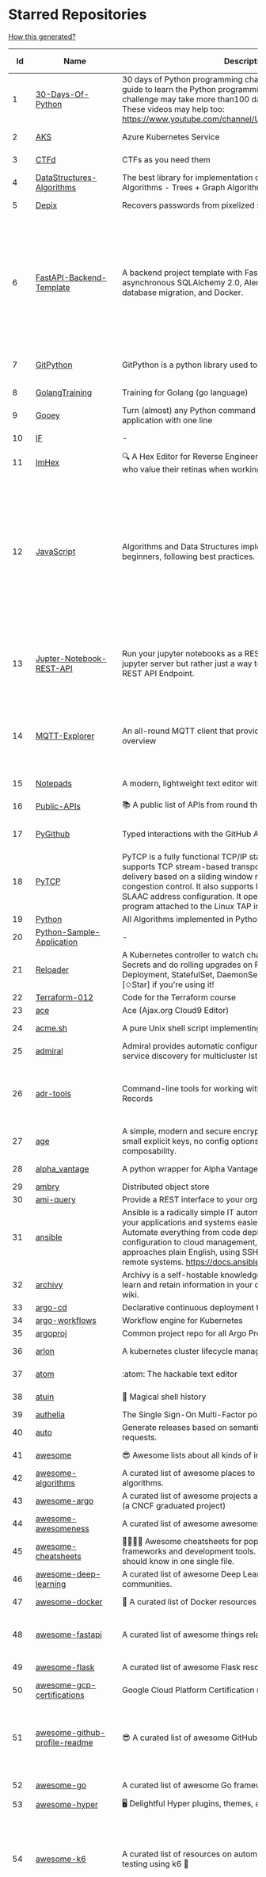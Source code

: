 # Starred Repositories  
[How this generated?](../master/USAGE.md)  
  
| Id 			| Name			| Description | Star Counts | Topics/Tags   | Last Updated 	|  
| ----------- | ----------- 	| ----------- | ----------- | ----------- 	| -----------   |  
|1|[30-Days-Of-Python](https://github.com/Asabeneh/30-Days-Of-Python.git)|30 days of Python programming challenge is a step-by-step guide to learn the Python programming language in 30 days. This challenge may take more than100 days, follow your own pace.  These videos may help too: https://www.youtube.com/channel/UC7PNRuno1rzYPb1xLa4yktw|24835|||  
|2|[AKS](https://github.com/Azure/AKS.git)|Azure Kubernetes Service|1786||17-6-2023|  
|3|[CTFd](https://github.com/CTFd/CTFd.git)|CTFs as you need them|4703||17-6-2023|  
|4|[DataStructures-Algorithms](https://github.com/rachitiitr/DataStructures-Algorithms.git)|The best library for implementation of all Data Structures and Algorithms - Trees + Graph Algorithms too!|2539||13-6-2021|  
|5|[Depix](https://github.com/beurtschipper/Depix.git)|Recovers passwords from pixelized screenshots|24056||17-5-2023|  
|6|[FastAPI-Backend-Template](https://github.com/Aeternalis-Ingenium/FastAPI-Backend-Template.git)|A backend project template with FastAPI, PostgreSQL with asynchronous SQLAlchemy 2.0, Alembic for asynchronous database migration, and Docker.|372|asynchronous, docker, docker-compose, fastapi, postgresql, python, sqlalchemy, codecov, githubactions, jwt, pre-commit, alembic, asyncpg, coverage, pytest|24-5-2023|  
|7|[GitPython](https://github.com/gitpython-developers/GitPython.git)|GitPython is a python library used to interact with Git repositories.|3986|git-porcelain, git-plumbing, python-library|23-5-2023|  
|8|[GolangTraining](https://github.com/GoesToEleven/GolangTraining.git)|Training for Golang (go language)|8996||4-12-2018|  
|9|[Gooey](https://github.com/chriskiehl/Gooey.git)|Turn (almost) any Python command line program into a full GUI application with one line|17663||8-5-2022|  
|10|[IF](https://github.com/deep-floyd/IF.git)|-|6715||2-6-2023|  
|11|[ImHex](https://github.com/WerWolv/ImHex.git)|🔍 A Hex Editor for Reverse Engineers, Programmers and people who value their retinas when working at 3 AM.|28891||18-6-2023|  
|12|[JavaScript](https://github.com/TheAlgorithms/JavaScript.git)|Algorithms and Data Structures implemented in JavaScript for beginners, following best practices.|26896|algorithm, algorithm-challenges, data-structures, cryptography, cipher, search, sort, sorting-algorithms, mathematics, conversions, hacktoberfest, javascript, algorithms-implemented, algorithms|16-6-2023|  
|13|[Jupter-Notebook-REST-API](https://github.com/Invictify/Jupter-Notebook-REST-API.git)|Run your jupyter notebooks as a REST API endpoint. This isn't a jupyter server but rather just a way to run your notebooks as a REST API Endpoint.|67|docker, dockerfile, fastapi, jupyter, python, rest-api, data-science, data-science-pipelines|31-3-2020|  
|14|[MQTT-Explorer](https://github.com/thomasnordquist/MQTT-Explorer.git)|An all-round MQTT client that provides a structured topic overview|2362|mqtt, mqtt-explorer, homeautomation, mqtt-client, mqtt-smarthome, mqtt-tool|27-2-2022|  
|15|[Notepads](https://github.com/0x7c13/Notepads.git)|A modern, lightweight text editor with a minimalist design.|7653||16-6-2023|  
|16|[Public-APIs](https://github.com/n0shake/Public-APIs.git)|📚 A public list of APIs from round the web.|19938||8-6-2023|  
|17|[PyGithub](https://github.com/PyGithub/PyGithub.git)|Typed interactions with the GitHub API v3|6076|pygithub, python, github, github-api|16-6-2023|  
|18|[PyTCP](https://github.com/ccie18643/PyTCP.git)|PyTCP is a fully functional TCP/IP stack written in Python. It supports TCP stream-based transport with reliable packet delivery based on a sliding window mechanism and basic congestion control. It also supports IPv6/ICMPv6 protocols with SLAAC address configuration. It operates as a user space program attached to the Linux TAP interface.|291|network, tcp, python, linux, ip, arp, udp, icmp, ethernet, ipv4, ipv6|27-11-2022|  
|19|[Python](https://github.com/TheAlgorithms/Python.git)|All Algorithms implemented in Python|160047|||  
|20|[Python-Sample-Application](https://github.com/uber/Python-Sample-Application.git)|-|362|||  
|21|[Reloader](https://github.com/stakater/Reloader.git)|A Kubernetes controller to watch changes in ConfigMap and Secrets and do rolling upgrades on Pods with their associated Deployment, StatefulSet, DaemonSet and DeploymentConfig – [✩Star] if you're using it!|5316||12-6-2023|  
|22|[Terraform-012](https://github.com/addamstj/Terraform-012.git)|Code for the Terraform course|102|||  
|23|[ace](https://github.com/ajaxorg/ace.git)|Ace (Ajax.org Cloud9 Editor)|25734|||  
|24|[acme.sh](https://github.com/acmesh-official/acme.sh.git)|A pure Unix shell script implementing ACME client protocol|32088||9-6-2023|  
|25|[admiral](https://github.com/istio-ecosystem/admiral.git)|Admiral provides automatic configuration generation, syncing and service discovery for multicluster Istio service mesh|519|||  
|26|[adr-tools](https://github.com/npryce/adr-tools.git)|Command-line tools for working with Architecture Decision Records|3953|architecture-decision-records, documentation, architecture, markdown|30-3-2020|  
|27|[age](https://github.com/FiloSottile/age.git)|A simple, modern and secure encryption tool (and Go library) with small explicit keys, no config options, and UNIX-style composability.|13609||22-4-2023|  
|28|[alpha_vantage](https://github.com/RomelTorres/alpha_vantage.git)|A python wrapper for Alpha Vantage API for financial data.|3953||25-12-2022|  
|29|[ambry](https://github.com/linkedin/ambry.git)|Distributed object store|1632|||  
|30|[ami-query](https://github.com/intuit/ami-query.git)|Provide a REST interface to your organization's AMIs|39|||  
|31|[ansible](https://github.com/ansible/ansible.git)|Ansible is a radically simple IT automation platform that makes your applications and systems easier to deploy and maintain. Automate everything from code deployment to network configuration to cloud management, in a language that approaches plain English, using SSH, with no agents to install on remote systems. https://docs.ansible.com.|57737|||  
|32|[archivy](https://github.com/archivy/archivy.git)|Archivy is a self-hostable knowledge repository that allows you to learn and retain information in your own personal and extensible wiki.|3021||18-6-2023|  
|33|[argo-cd](https://github.com/argoproj/argo-cd.git)|Declarative continuous deployment for Kubernetes.|13343|||  
|34|[argo-workflows](https://github.com/argoproj/argo-workflows.git)|Workflow engine for Kubernetes|13045|||  
|35|[argoproj](https://github.com/argoproj/argoproj.git)|Common project repo for all Argo Projects|453|||  
|36|[arlon](https://github.com/arlonproj/arlon.git)|A kubernetes cluster lifecycle management and configuration tool|117||12-6-2023|  
|37|[atom](https://github.com/atom/atom.git)|:atom: The hackable text editor|59459||22-11-2022|  
|38|[atuin](https://github.com/ellie/atuin.git)|🐢 Magical shell history|10156||19-6-2023|  
|39|[authelia](https://github.com/authelia/authelia.git)|The Single Sign-On Multi-Factor portal for web apps|16651|||  
|40|[auto](https://github.com/intuit/auto.git)|Generate releases based on semantic version labels on pull requests.|2031||15-5-2023|  
|41|[awesome](https://github.com/sindresorhus/awesome.git)|😎 Awesome lists about all kinds of interesting topics|258389||21-5-2023|  
|42|[awesome-algorithms](https://github.com/tayllan/awesome-algorithms.git)|A curated list of awesome places to learn and/or practice algorithms.|14446||5-4-2023|  
|43|[awesome-argo](https://github.com/akuity/awesome-argo.git)|A curated list of awesome projects and resources related to Argo (a CNCF graduated project)|1366|||  
|44|[awesome-awesomeness](https://github.com/bayandin/awesome-awesomeness.git)|A curated list of awesome awesomeness|30310||24-3-2022|  
|45|[awesome-cheatsheets](https://github.com/LeCoupa/awesome-cheatsheets.git)|👩‍💻👨‍💻 Awesome cheatsheets for popular programming languages, frameworks and development tools. They include everything you should know in one single file.|33830||19-6-2023|  
|46|[awesome-deep-learning](https://github.com/ChristosChristofidis/awesome-deep-learning.git)|A curated list of awesome Deep Learning tutorials, projects and communities.|21078||14-11-2022|  
|47|[awesome-docker](https://github.com/veggiemonk/awesome-docker.git)|:whale: A curated list of Docker resources and projects|25542||10-6-2023|  
|48|[awesome-fastapi](https://github.com/mjhea0/awesome-fastapi.git)|A curated list of awesome things related to FastAPI|5859|fastapi, awesome, awesome-list, starlette|25-2-2023|  
|49|[awesome-flask](https://github.com/humiaozuzu/awesome-flask.git)|A curated list of awesome Flask resources and plugins|11411||17-9-2019|  
|50|[awesome-gcp-certifications](https://github.com/sathishvj/awesome-gcp-certifications.git)|Google Cloud Platform Certification resources.|3425|||  
|51|[awesome-github-profile-readme](https://github.com/abhisheknaiidu/awesome-github-profile-readme.git)|😎 A curated list of awesome GitHub Profile READMEs 📝|18390|awesome-list, awesome, github, github-readme, github-profile-readme, portfolio, profile-readme|9-10-2022|  
|52|[awesome-go](https://github.com/avelino/awesome-go.git)|A curated list of awesome Go frameworks, libraries and software|103475||18-6-2023|  
|53|[awesome-hyper](https://github.com/bnb/awesome-hyper.git)|🖥 Delightful Hyper plugins, themes, and resources|10318|||  
|54|[awesome-k6](https://github.com/grafana/awesome-k6.git)|A curated list of resources on automated load- and performance testing using k6 🗻|407|load-testing, performance-monitoring, performance-testing, test-automation, testing, testing-tools, awesome, awesome-list|24-4-2023|  
|55|[awesome-k8s-resources](https://github.com/tomhuang12/awesome-k8s-resources.git)|A curated list of awesome Kubernetes tools and resources.|2237|kubernetes, kubernetes-resources, list, awesome-list, kubernetes-networking, kubernetes-operational, kubernetes-clusters|12-5-2023|  
|56|[awesome-kubectl-plugins](https://github.com/ishantanu/awesome-kubectl-plugins.git)|Curated list of kubectl plugins|777|kubectl-plugins, awesome-list, kubectl, kubernetes|15-2-2023|  
|57|[awesome-kubernetes](https://github.com/ramitsurana/awesome-kubernetes.git)|A curated list for awesome kubernetes sources :ship::tada:|13963||9-6-2023|  
|58|[awesome-kubernetes](https://github.com/nubenetes/awesome-kubernetes.git)|A curated list of awesome references collected since 2018.|512|||  
|59|[awesome-macOS](https://github.com/iCHAIT/awesome-macOS.git)|  A curated list of awesome applications, softwares, tools and shiny things for macOS.|14382||9-6-2023|  
|60|[awesome-machine-learning](https://github.com/josephmisiti/awesome-machine-learning.git)|A curated list of awesome Machine Learning frameworks, libraries and software.|59173|||  
|61|[awesome-microservices](https://github.com/mfornos/awesome-microservices.git)|A curated list of Microservice Architecture related principles and technologies.|12240||24-3-2023|  
|62|[awesome-pentest](https://github.com/enaqx/awesome-pentest.git)|A collection of awesome penetration testing resources, tools and other shiny things|18631||3-1-2023|  
|63|[awesome-python](https://github.com/vinta/awesome-python.git)|A curated list of awesome Python frameworks, libraries, software and resources|171518|||  
|64|[awesome-python-applications](https://github.com/mahmoud/awesome-python-applications.git)|💿 Free software that works great, and also happens to be open-source Python. |14586|||  
|65|[awesome-readme](https://github.com/matiassingers/awesome-readme.git)|A curated list of awesome READMEs|14790||16-6-2023|  
|66|[awesome-sanic](https://github.com/mekicha/awesome-sanic.git)|A curated list of awesome Sanic resources and extensions|670||9-5-2023|  
|67|[awesome-selfhosted](https://github.com/awesome-selfhosted/awesome-selfhosted.git)|A list of Free Software network services and web applications which can be hosted on your own servers|136543||19-6-2023|  
|68|[awesome-sysadmin](https://github.com/awesome-foss/awesome-sysadmin.git)|A curated list of amazingly awesome open-source sysadmin resources.|18411||14-6-2023|  
|69|[awesome-vscode](https://github.com/viatsko/awesome-vscode.git)|🎨 A curated list of delightful VS Code packages and resources.|22618||15-11-2022|  
|70|[awless](https://github.com/wallix/awless.git)|A Mighty CLI for AWS|4932||10-12-2018|  
|71|[aws-cdk](https://github.com/aws/aws-cdk.git)|The AWS Cloud Development Kit is a framework for defining cloud infrastructure in code|10329||19-6-2023|  
|72|[aws-cdk-examples](https://github.com/aws-samples/aws-cdk-examples.git)|Example projects using the AWS CDK|4196||13-6-2023|  
|73|[aws-cli](https://github.com/aws/aws-cli.git)|Universal Command Line Interface for Amazon Web Services|13893||16-6-2023|  
|74|[aws-cloudformation-user-guide](https://github.com/awsdocs/aws-cloudformation-user-guide.git)|The open source version of the AWS CloudFormation User Guide|745||16-6-2023|  
|75|[aws-eks-kubernetes-masterclass](https://github.com/stacksimplify/aws-eks-kubernetes-masterclass.git)|AWS EKS Kubernetes - Masterclass   DevOps, Microservices|871|kubernetes, kubernetes-pods, kubernetes-deployment, kubernetes-services, kubernetes-secrets, aws-eks, aws-eks-cluster, aws-ebs, aws-rds, aws-alb, aws-alb-ingress-controller, aws-fargate, aws-codebuild, aws-codecommit, aws-codepipeline, fluentd, aws-cloudwatch, docker, yaml|1-5-2023|  
|76|[aws-load-balancer-controller](https://github.com/kubernetes-sigs/aws-load-balancer-controller.git)|A Kubernetes controller for Elastic Load Balancers|3420|||  
|77|[azure-cli](https://github.com/Azure/azure-cli.git)|Azure Command-Line Interface|3601||19-6-2023|  
|78|[azure-monitor-opencensus-python](https://github.com/Azure-Samples/azure-monitor-opencensus-python.git)|Sample repository demonstrating Azure Monitor exporters for Opencensus Python|20|||  
|79|[azure-powershell](https://github.com/Azure/azure-powershell.git)|Microsoft Azure PowerShell|3637|||  
|80|[azure-rest-api-specs](https://github.com/Azure/azure-rest-api-specs.git)|The source for REST API specifications for Microsoft Azure.|2106|||  
|81|[azure-sdk-for-python](https://github.com/Azure/azure-sdk-for-python.git)|This repository is for active development of the Azure SDK for Python. For consumers of the SDK we recommend visiting our public developer docs at https://docs.microsoft.com/python/azure/ or our versioned developer docs at https://azure.github.io/azure-sdk-for-python. |3727|||  
|82|[azure4everyone-samples](https://github.com/MarczakIO/azure4everyone-samples.git)|-|228|||  
|83|[bcc](https://github.com/iovisor/bcc.git)|BCC - Tools for BPF-based Linux IO analysis, networking, monitoring, and more|17471|||  
|84|[behave](https://github.com/behave/behave.git)|BDD, Python style.|2885||12-6-2023|  
|85|[benten](https://github.com/intuit/benten.git)|Chatbot Development Framework (with Slack integration for Jira and Jenkins)|133|||  
|86|[bhai-lang](https://github.com/DulLabs/bhai-lang.git)|A toy programming language written in Typescript|3590|||  
|87|[bitcoin](https://github.com/bitcoin/bitcoin.git)|Bitcoin Core integration/staging tree|70019||18-6-2023|  
|88|[black](https://github.com/psf/black.git)|The uncompromising Python code formatter|32667||19-6-2023|  
|89|[blackfriday](https://github.com/russross/blackfriday.git)|Blackfriday: a markdown processor for Go|5171||27-10-2020|  
|90|[blockly](https://github.com/google/blockly.git)|The web-based visual programming editor.|11309||16-6-2023|  
|91|[bokeh](https://github.com/bokeh/bokeh.git)|Interactive Data Visualization in the browser, from  Python|17679||17-6-2023|  
|92|[boto3](https://github.com/boto/boto3.git)|AWS SDK for Python|8145||16-6-2023|  
|93|[boulder](https://github.com/letsencrypt/boulder.git)|An ACME-based certificate authority, written in Go. |4647|boulder, go, acme, certificate-authority, tls, lets-encrypt, ca, pki, rfc8555|13-6-2023|  
|94|[brooklin](https://github.com/linkedin/brooklin.git)|An extensible distributed system for reliable nearline data streaming at scale|835|distributed-systems, data-streaming, scalability, kafka-mirror-maker, kafka, change-data-capture, java, linkedin|13-6-2023|  
|95|[build-your-own-x](https://github.com/codecrafters-io/build-your-own-x.git)|Master programming by recreating your favorite technologies from scratch.|204682||5-6-2023|  
|96|[cdnjs](https://github.com/cdnjs/cdnjs.git)|🤖 CDN assets - The #1 free and open source CDN built to make life easier for developers.|9898|||  
|97|[celery](https://github.com/celery/celery.git)|Distributed Task Queue (development branch)|21716|||  
|98|[cello](https://github.com/cello-proj/cello.git)|Run infrastructure as code (IaC) software tools including CDK, Terraform and Cloud Formation via GitOps.|261||21-12-2022|  
|99|[cert-manager](https://github.com/cert-manager/cert-manager.git)|Automatically provision and manage TLS certificates in Kubernetes|10464||15-6-2023|  
|100|[cfssl](https://github.com/cloudflare/cfssl.git)|CFSSL: Cloudflare's PKI and TLS toolkit|7862|||  
|101|[chaos-mesh](https://github.com/chaos-mesh/chaos-mesh.git)|A Chaos Engineering Platform for Kubernetes.|5769||13-6-2023|  
|102|[chaosmonkey](https://github.com/Netflix/chaosmonkey.git)|Chaos Monkey is a resiliency tool that helps applications tolerate random instance failures.|13585||20-1-2023|  
|103|[chartmuseum](https://github.com/helm/chartmuseum.git)|helm chart repository server|3226|||  
|104|[checkov](https://github.com/bridgecrewio/checkov.git)|Prevent cloud misconfigurations and find vulnerabilities during build-time in infrastructure as code, container images and open source packages with Checkov by Bridgecrew.|5679||19-6-2023|  
|105|[chef](https://github.com/chef/chef.git)|Chef Infra, a powerful automation platform that transforms infrastructure into code automating how infrastructure is configured, deployed and managed across any environment, at any scale|7243|||  
|106|[cilium](https://github.com/cilium/cilium.git)|eBPF-based Networking, Security, and Observability|15675|||  
|107|[clair](https://github.com/quay/clair.git)|Vulnerability Static Analysis for Containers|9563||15-6-2023|  
|108|[cli](https://github.com/cli/cli.git)|GitHub’s official command line tool|32586||19-6-2023|  
|109|[cli-spinners](https://github.com/sindresorhus/cli-spinners.git)|Spinners for use in the terminal|2218||2-5-2023|  
|110|[cli53](https://github.com/barnybug/cli53.git)|Command line tool for Amazon Route 53|1888||24-2-2023|  
|111|[click](https://github.com/pallets/click.git)|Python composable command line interface toolkit|13977||1-6-2023|  
|112|[cloud-custodian](https://github.com/cloud-custodian/cloud-custodian.git)|Rules engine for cloud security, cost optimization, and governance, DSL in yaml for policies to query, filter, and take actions on resources|4850|||  
|113|[cluster-api](https://github.com/kubernetes-sigs/cluster-api.git)|Home for Cluster API, a subproject of sig-cluster-lifecycle|2946|k8s-sig-cluster-lifecycle|19-6-2023|  
|114|[compose](https://github.com/docker/compose.git)|Define and run multi-container applications with Docker|29746||19-6-2023|  
|115|[computer-science](https://github.com/ossu/computer-science.git)|:mortar_board: Path to a free self-taught education in Computer Science!|140887||5-5-2023|  
|116|[consul](https://github.com/hashicorp/consul.git)|Consul is a distributed, highly available, and data center aware solution to connect and configure applications across dynamic, distributed infrastructure.|26569|consul, service-mesh, service-discovery, kubernetes, vault, ecs, api-gateway||  
|117|[containerd](https://github.com/containerd/containerd.git)|An open and reliable container runtime|14220|||  
|118|[core](https://github.com/home-assistant/core.git)|:house_with_garden: Open source home automation that puts local control and privacy first.|61176|||  
|119|[coredns](https://github.com/coredns/coredns.git)|CoreDNS is a DNS server that chains plugins|10768||19-6-2023|  
|120|[coreutils](https://github.com/uutils/coreutils.git)|Cross-platform Rust rewrite of the GNU coreutils|14770||19-6-2023|  
|121|[crouton](https://github.com/dnschneid/crouton.git)|Chromium OS Universal Chroot Environment|8375||27-11-2022|  
|122|[cruise-control](https://github.com/linkedin/cruise-control.git)|Cruise-control is the first of its kind to fully automate the dynamic workload rebalance and self-healing of a Kafka cluster. It provides great value to Kafka users by simplifying the operation of Kafka clusters.|2455||14-6-2023|  
|123|[curl](https://github.com/curl/curl.git)|A command line tool and library for transferring data with URL syntax, supporting DICT, FILE, FTP, FTPS, GOPHER, GOPHERS, HTTP, HTTPS, IMAP, IMAPS, LDAP, LDAPS, MQTT, POP3, POP3S, RTMP, RTMPS, RTSP, SCP, SFTP, SMB, SMBS, SMTP, SMTPS, TELNET, TFTP, WS and WSS. libcurl offers a myriad of powerful features|30459|http, https, ftp, user-agent, client, library, curl, libcurl, c, transfer-data, ldap, mqtt, sftp, scp, imaps, gopher, pop3, transferring-data, hacktoberfest, websocket|19-6-2023|  
|124|[dailybot](https://github.com/sapumar/dailybot.git)|Simple telegram bot to remind about the daily stand up|8|||  
|125|[dapr](https://github.com/dapr/dapr.git)|Dapr is a portable, event-driven, runtime for building distributed applications across cloud and edge.|21398||19-6-2023|  
|126|[datamodel-code-generator](https://github.com/koxudaxi/datamodel-code-generator.git)|Pydantic model and dataclasses.dataclass generator for easy conversion of JSON, OpenAPI, JSON Schema, and YAML data sources.|1661||8-6-2023|  
|127|[deepdiff](https://github.com/seperman/deepdiff.git)|DeepDiff: Deep Difference and search of any Python object/data. DeepHash: Hash of any object based on its contents. Delta: Use deltas to reconstruct objects by adding deltas together.|1681||10-5-2023|  
|128|[developer-roadmap](https://github.com/kamranahmedse/developer-roadmap.git)|Interactive roadmaps, guides and other educational content to help developers grow in their careers.|242215||18-6-2023|  
|129|[devops-exercises](https://github.com/bregman-arie/devops-exercises.git)|Linux, Jenkins, AWS, SRE, Prometheus, Docker, Python, Ansible, Git, Kubernetes, Terraform, OpenStack, SQL, NoSQL, Azure, GCP, DNS, Elastic, Network, Virtualization. DevOps Interview Questions|44295||27-5-2023|  
|130|[diagrams](https://github.com/mingrammer/diagrams.git)|:art: Diagram as Code for prototyping cloud system architectures|30115|||  
|131|[discourse](https://github.com/discourse/discourse.git)|A platform for community discussion. Free, open, simple.|38116||19-6-2023|  
|132|[dive](https://github.com/wagoodman/dive.git)|A tool for exploring each layer in a docker image|37097||2-7-2021|  
|133|[django](https://github.com/django/django.git)|The Web framework for perfectionists with deadlines.|71513|||  
|134|[django-health-check](https://github.com/revsys/django-health-check.git)|a pluggable app that runs a full check on the deployment, using a number of plugins to check e.g. database, queue server, celery processes, etc.|1026||5-6-2023|  
|135|[dns](https://github.com/miekg/dns.git)|DNS library in Go|7042||19-6-2023|  
|136|[dnscontrol](https://github.com/StackExchange/dnscontrol.git)|Synchronize your DNS to multiple providers from a simple DSL|2644|||  
|137|[dnsperf](https://github.com/cobblau/dnsperf.git)|A DNS performance tool.|209||14-10-2017|  
|138|[docker-cheat-sheet](https://github.com/wsargent/docker-cheat-sheet.git)|Docker Cheat Sheet|21540|docker, cheet-sheet||  
|139|[docker-development-youtube-series](https://github.com/marcel-dempers/docker-development-youtube-series.git)|-|4348|||  
|140|[docker_practice](https://github.com/yeasy/docker_practice.git)|Learn and understand Docker&Container technologies, with real DevOps practice!|22537||15-5-2023|  
|141|[dockerfiles](https://github.com/jessfraz/dockerfiles.git)|Various Dockerfiles I use on the desktop and on servers.|13178||27-3-2021|  
|142|[doitlive](https://github.com/sloria/doitlive.git)|Because sometimes you need to do it live|3302|command-line, presentations, python, live-coding, cli, click, bash, zsh, ipython, script, hacktoberfest|14-8-2022|  
|143|[dokku](https://github.com/dokku/dokku.git)|A docker-powered PaaS that helps you build and manage the lifecycle of applications|24699||17-6-2023|  
|144|[dotfiles](https://github.com/bbkane/dotfiles.git)|Configs for apps I care about|29|||  
|145|[driftctl](https://github.com/snyk/driftctl.git)|Detect, track and alert on infrastructure drift|2257|||  
|146|[duf](https://github.com/muesli/duf.git)|Disk Usage/Free Utility - a better 'df' alternative|11074||17-4-2023|  
|147|[eBPF-Package-Repository](https://github.com/l3af-project/eBPF-Package-Repository.git)|eBPF Programs|40|||  
|148|[echarts](https://github.com/apache/echarts.git)|Apache ECharts is a powerful, interactive charting and data visualization library for browser|55536||14-6-2023|  
|149|[echo](https://github.com/labstack/echo.git)|High performance, minimalist Go web framework|25892|||  
|150|[ecs-refarch-service-discovery](https://github.com/awslabs/ecs-refarch-service-discovery.git)|An EC2 Container Service Reference Architecture for providing Service Discovery to containers using CloudWatch Events, Lambda and Route 53 private hosted zones. |443||25-7-2016|  
|151|[eks-anywhere](https://github.com/aws/eks-anywhere.git)|Run Amazon EKS on your own infrastructure 🚀|1786||18-6-2023|  
|152|[eks-node-viewer](https://github.com/awslabs/eks-node-viewer.git)|EKS Node Viewer|669||17-6-2023|  
|153|[elasticsearch](https://github.com/elastic/elasticsearch.git)|Free and Open, Distributed, RESTful Search Engine|64173||19-6-2023|  
|154|[emissary](https://github.com/emissary-ingress/emissary.git)|open source Kubernetes-native API gateway for microservices built on the Envoy Proxy|4096|ambassador, kubernetes, gateway-api, microservice, cloud-native, api-gateway, docker, api-management, kubernetes-ingress, envoy-proxy, envoy, kubernetes-annotations|19-6-2023|  
|155|[envoy](https://github.com/envoyproxy/envoy.git)|Cloud-native high-performance edge/middle/service proxy|22213|||  
|156|[etcd](https://github.com/etcd-io/etcd.git)|Distributed reliable key-value store for the most critical data of a distributed system|43725||19-6-2023|  
|157|[every-programmer-should-know](https://github.com/mtdvio/every-programmer-should-know.git)|A collection of (mostly) technical things every software developer should know about|71705||23-11-2022|  
|158|[excalidraw](https://github.com/excalidraw/excalidraw.git)|Virtual whiteboard for sketching hand-drawn like diagrams|50183|productivity, collaboration, diagrams, drawing, whiteboard, canvas|19-6-2023|  
|159|[faas](https://github.com/openfaas/faas.git)|OpenFaaS - Serverless Functions Made Simple|23159||7-6-2023|  
|160|[face_recognition](https://github.com/ageitgey/face_recognition.git)|The world's simplest facial recognition api for Python and the command line|48585||10-6-2022|  
|161|[faker](https://github.com/joke2k/faker.git)|Faker is a Python package that generates fake data for you.|15917|python, fake, testing, dataset, fake-data, test-data, test-data-generator, faker, faker-generator|2-6-2023|  
|162|[fastapi-cache](https://github.com/long2ice/fastapi-cache.git)|fastapi-cache is a tool to cache fastapi response and function result, with backends support redis and memcached.|726|cache, fastapi, redis, memcached|19-6-2023|  
|163|[fastapi-code-generator](https://github.com/koxudaxi/fastapi-code-generator.git)|This code generator creates FastAPI app from an openapi file.|738|fastapi, openapi, generator, python, pydantic|27-4-2023|  
|164|[fastapi-jwt](https://github.com/testdrivenio/fastapi-jwt.git)|secure a FastAPI app by enabling authentication using JSON Web Tokens (JWTs)|88|fastapi, jwt-authentication|31-1-2023|  
|165|[fastapi-mvc](https://github.com/fastapi-mvc/fastapi-mvc.git)|Developer productivity tool for making high-quality FastAPI production-ready APIs.|400|python, fastapi, fastapi-template, fastapi-boilerplate, mvc, kubernetes, redis-cluster, redis-operator, redis, helm, project-generator, nix|11-6-2023|  
|166|[fastapi-utils](https://github.com/dmontagu/fastapi-utils.git)|Reusable utilities for FastAPI|1419|fastapi|19-3-2023|  
|167|[fastapi-versioning](https://github.com/DeanWay/fastapi-versioning.git)|api versioning for fastapi web applications|523||24-8-2021|  
|168|[fastapi_client](https://github.com/dmontagu/fastapi_client.git)|FastAPI client generator|303||11-2-2021|  
|169|[fastapi_profiler](https://github.com/sunhailin-Leo/fastapi_profiler.git)|A FastAPI Middleware of joerick/pyinstrument to check your service performance.|134||5-5-2023|  
|170|[fasthttp](https://github.com/valyala/fasthttp.git)|Fast HTTP package for Go. Tuned for high performance. Zero memory allocations in hot paths. Up to 10x faster than net/http|19710||13-6-2023|  
|171|[first-contributions](https://github.com/firstcontributions/first-contributions.git)|🚀✨ Help beginners to contribute to open source projects|34177||18-6-2023|  
|172|[flamethrower](https://github.com/DNS-OARC/flamethrower.git)|a DNS performance and functional testing utility supporting UDP, TCP, DoT and DoH (by @ns1labs)|290|dns, performance, functional-testing|7-12-2022|  
|173|[flasgger](https://github.com/flasgger/flasgger.git)|Easy OpenAPI specs and Swagger UI for your Flask API|3292||18-5-2023|  
|174|[flask](https://github.com/pallets/flask.git)|The Python micro framework for building web applications.|63326||9-6-2023|  
|175|[flask-app-on-azure-functions](https://github.com/Azure-Samples/flask-app-on-azure-functions.git)|A sample to run a Flask app on Azure Functions|14|||  
|176|[flask-caching](https://github.com/pallets-eco/flask-caching.git)|A caching extension for Flask|799|flask, python, extension, cache|28-4-2023|  
|177|[flask-celery-example](https://github.com/miguelgrinberg/flask-celery-example.git)|This repository contains the example code for my blog article Using Celery with Flask.|1148|||  
|178|[flask-swagger-ui](https://github.com/sveint/flask-swagger-ui.git)|Swagger UI blueprint for flask|160|||  
|179|[flower](https://github.com/mher/flower.git)|Real-time monitor and web admin for Celery distributed task queue|5723|||  
|180|[forcediphttpsadapter](https://github.com/Roadmaster/forcediphttpsadapter.git)|A requests TransportAdapter allowing to force a specific IP for HTTPS connections.|49||1-11-2021|  
|181|[fortio](https://github.com/fortio/fortio.git)|Fortio load testing library, command line tool, advanced echo server and web UI in go (golang). Allows to specify a set query-per-second load and record latency histograms and other useful stats.|2936|||  
|182|[free-for-dev](https://github.com/ripienaar/free-for-dev.git)|A list of SaaS, PaaS and IaaS offerings that have free tiers of interest to devops and infradev|70598|free-for-developers, awesome-list||  
|183|[free-programming-books](https://github.com/EbookFoundation/free-programming-books.git)|:books: Freely available programming books|283763||15-6-2023|  
|184|[frp](https://github.com/fatedier/frp.git)|A fast reverse proxy to help you expose a local server behind a NAT or firewall to the internet.|68542||15-6-2023|  
|185|[fucking-algorithm](https://github.com/labuladong/fucking-algorithm.git)|刷算法全靠套路，认准 labuladong 就够了！English version supported! Crack LeetCode, not only how, but also why. |116582||19-6-2023|  
|186|[game_control](https://github.com/ChoudharyChanchal/game_control.git)|-|740|||  
|187|[gcsfuse](https://github.com/GoogleCloudPlatform/gcsfuse.git)|A user-space file system for interacting with Google Cloud Storage|1710|||  
|188|[gin](https://github.com/gin-gonic/gin.git)|Gin is a HTTP web framework written in Go (Golang). It features a Martini-like API with much better performance -- up to 40 times faster. If you need smashing performance, get yourself some Gin.|69493||5-6-2023|  
|189|[git-standup](https://github.com/kamranahmedse/git-standup.git)|Recall what you did on the last working day. Psst! or be nosy and find what someone else in your team did ;-)|7383||24-2-2023|  
|190|[gitbook](https://github.com/GitbookIO/gitbook.git)|📝 Modern documentation format and toolchain using Git and Markdown|25651||2-3-2023|  
|191|[github1s](https://github.com/conwnet/github1s.git)|One second to read GitHub code with VS Code.|22008||4-6-2023|  
|192|[gitui](https://github.com/extrawurst/gitui.git)|Blazing 💥 fast terminal-ui for git written in rust 🦀|13252||19-6-2023|  
|193|[gloo](https://github.com/solo-io/gloo.git)|The Feature-rich, Kubernetes-native, Next-Generation API Gateway Built on Envoy|3804|gloo, envoy, api-gateway, serverless, api-management, kubernetes, kubernetes-ingress-controller, microservices, hybrid-apps, legacy-apps, grpc, cloud-native, envoy-proxy|15-6-2023|  
|194|[go-github](https://github.com/google/go-github.git)|Go library for accessing the GitHub v3 API|9431||19-6-2023|  
|195|[go-leetcode](https://github.com/austingebauer/go-leetcode.git)|A collection of 100+ popular LeetCode problems solved in Go.|1741|||  
|196|[go-metrics](https://github.com/rcrowley/go-metrics.git)|Go port of Coda Hale's Metrics library|3374||27-12-2020|  
|197|[go-spew](https://github.com/davecgh/go-spew.git)|Implements a deep pretty printer for Go data structures to aid in debugging|5623||30-8-2018|  
|198|[goaccess](https://github.com/allinurl/goaccess.git)|GoAccess is a real-time web log analyzer and interactive viewer that runs in a terminal in *nix systems or through your browser.|16343||16-6-2023|  
|199|[gobgp](https://github.com/osrg/gobgp.git)|BGP implemented in the Go Programming Language|3236||12-6-2023|  
|200|[gods](https://github.com/emirpasic/gods.git)|GoDS (Go Data Structures) - Sets, Lists, Stacks, Maps, Trees, Queues, and much more|13905||18-1-2023|  
|201|[goldmark](https://github.com/yuin/goldmark.git)|:trophy: A markdown parser written in Go. Easy to extend, standard(CommonMark) compliant, well structured.|2765||17-6-2023|  
|202|[google-api-python-client](https://github.com/googleapis/google-api-python-client.git)|🐍 The official Python client library for Google's discovery based APIs.|6671|||  
|203|[google-cloud-python](https://github.com/googleapis/google-cloud-python.git)|Google Cloud Client Library for Python|4232|||  
|204|[google-maps-services-python](https://github.com/googlemaps/google-maps-services-python.git)|Python client library for Google Maps API Web Services|3990||27-1-2023|  
|205|[goreleaser](https://github.com/goreleaser/goreleaser.git)|Deliver Go binaries as fast and easily as possible|11759||19-6-2023|  
|206|[gotty](https://github.com/yudai/gotty.git)|Share your terminal as a web application|17827||13-12-2017|  
|207|[gotty](https://github.com/sorenisanerd/gotty.git)|Share your terminal as a web application|1793||28-11-2022|  
|208|[gping](https://github.com/orf/gping.git)|Ping, but with a graph|7501||24-5-2023|  
|209|[grafana](https://github.com/grafana/grafana.git)|The open and composable observability and data visualization platform. Visualize metrics, logs, and traces from multiple sources like Prometheus, Loki, Elasticsearch, InfluxDB, Postgres and many more. |55865|||  
|210|[graphene-django](https://github.com/graphql-python/graphene-django.git)|Build powerful, efficient, and flexible GraphQL APIs with seamless Django integration.|4092||17-6-2023|  
|211|[grequests](https://github.com/spyoungtech/grequests.git)|Requests + Gevent = <3|4253|||  
|212|[grex](https://github.com/pemistahl/grex.git)|A command-line tool and Rust library for generating regular expressions from user-provided test cases|6094||3-1-2023|  
|213|[grumpy](https://github.com/giantswarm/grumpy.git)|Kubernetes Validation Admission Controller example|23||24-7-2020|  
|214|[guacamole-server](https://github.com/apache/guacamole-server.git)|Mirror of Apache Guacamole Server|2523|guacamole, c, network-client, java, network-server, javascript|16-6-2023|  
|215|[halo](https://github.com/manrajgrover/halo.git)|💫 Beautiful spinners for terminal, IPython and Jupyter|2747|halo, spinner, python, jupyter, ora, ipython, async|9-11-2020|  
|216|[haproxy](https://github.com/haproxy/haproxy.git)|HAProxy Load Balancer's development branch (mirror of git.haproxy.org)|3766|haproxy, load-balancer, reverse-proxy, proxy, http, http2, cache, fastcgi, high-availability, https, ipv6, proxy-protocol, ddos-mitigation, tls13, high-performance, caching|19-6-2023|  
|217|[healthchecks](https://github.com/healthchecks/healthchecks.git)|Open-source cron job and background task monitoring service, written in Python & Django|6289|cron, devops, cron-jobs, monitoring, ops, django|16-6-2023|  
|218|[helm](https://github.com/helm/helm.git)|The Kubernetes Package Manager|24502|||  
|219|[helm-git-repo](https://github.com/yks0000/helm-git-repo.git)|A Helm Repo (Automatically build index.yaml)|1|||  
|220|[hey](https://github.com/rakyll/hey.git)|HTTP load generator, ApacheBench (ab) replacement|15826||23-3-2021|  
|221|[homebrew-cask](https://github.com/Homebrew/homebrew-cask.git)|🍻 A CLI workflow for the administration of macOS applications distributed as binaries|20031||19-6-2023|  
|222|[how-web-works](https://github.com/vasanthk/how-web-works.git)|What happens behind the scenes when we type www.google.com in a browser?|14145||13-3-2023|  
|223|[howdoi](https://github.com/gleitz/howdoi.git)|instant coding answers via the command line|10108||23-5-2023|  
|224|[htmlq](https://github.com/mgdm/htmlq.git)|Like jq, but for HTML.|6531||15-4-2023|  
|225|[htop](https://github.com/htop-dev/htop.git)|htop - an interactive process viewer|5009||16-6-2023|  
|226|[http-api-design](https://github.com/interagent/http-api-design.git)|HTTP API design guide extracted from work on the Heroku Platform API|13667||18-11-2021|  
|227|[http2smugl](https://github.com/neex/http2smugl.git)|-|493|||  
|228|[hubot-slack](https://github.com/slackapi/hubot-slack.git)|Slack Developer Kit for Hubot|2294|||  
|229|[hugo](https://github.com/gohugoio/hugo.git)|The world’s fastest framework for building websites.|67593|go, hugo, static-site-generator, blog-engine, cms, content-management-system, documentation-tool||  
|230|[hyper](https://github.com/vercel/hyper.git)|A terminal built on web technologies|41046|||  
|231|[ingress-nginx](https://github.com/kubernetes/ingress-nginx.git)|Ingress-NGINX Controller for Kubernetes|15119|||  
|232|[interview](https://github.com/Olshansk/interview.git)|Everything you need to prepare for your technical interview|16539||8-5-2023|  
|233|[interviews](https://github.com/kdn251/interviews.git)|Everything you need to know to get the job.|59995|java, interview, interview-questions, interview-practice, interview-preparation, interview-prep, algorithm, algorithm-challenges, algorithms, algorithm-competitions, technical-coding-interview, leetcode, leetcode-solutions, leetcode-java, coding-interviews, coding-interview, coding-challenge, coding-challenges, leetcode-questions, interviews||  
|234|[ipvs](https://github.com/cloudflare/ipvs.git)|Package ipvs allows you to manage Linux IPVS services and destinations|99||5-4-2023|  
|235|[ipython](https://github.com/ipython/ipython.git)|Official repository for IPython itself. Other repos in the IPython organization contain things like the website, documentation builds, etc.|15850||19-6-2023|  
|236|[iris](https://github.com/kataras/iris.git)|The fastest HTTP/2 Go Web Framework. New, modern and easy to learn. Fast development with Code you control. Unbeatable cost-performance ratio :rocket:|24054||14-6-2023|  
|237|[iris](https://github.com/linkedin/iris.git)|Iris is a highly configurable and flexible service for paging and messaging.|734|||  
|238|[istio](https://github.com/istio/istio.git)|Connect, secure, control, and observe services.|33173|||  
|239|[jaeger](https://github.com/jaegertracing/jaeger.git)|CNCF Jaeger, a Distributed Tracing Platform|17792|||  
|240|[javascript-algorithms](https://github.com/trekhleb/javascript-algorithms.git)|📝 Algorithms and data structures implemented in JavaScript with explanations and links to further readings|171463|||  
|241|[javascript-questions](https://github.com/lydiahallie/javascript-questions.git)|A long list of (advanced) JavaScript questions, and their explanations :sparkles:  |54892||4-6-2023|  
|242|[jedis](https://github.com/redis/jedis.git)|Redis Java client|11160|redis, java, jedis, redis-client, redis-cluster|14-6-2023|  
|243|[jellyfin](https://github.com/jellyfin/jellyfin.git)|The Free Software Media System|23114||19-6-2023|  
|244|[jira](https://github.com/pycontribs/jira.git)|Python Jira library. Development chat available on https://matrix.to/#/#pycontribs:matrix.org|1768|python, jira, python3-only|6-6-2023|  
|245|[jira](https://github.com/go-jira/jira.git)|simple jira command line client in Go|2612||27-10-2022|  
|246|[jsii](https://github.com/aws/jsii.git)|jsii allows code in any language to naturally interact with JavaScript classes. It is the technology that enables the AWS Cloud Development Kit to deliver polyglot libraries from a single codebase!|2327|aws, node, cross-language, typescript|19-6-2023|  
|247|[json-server](https://github.com/typicode/json-server.git)|Get a full fake REST API with zero coding in less than 30 seconds (seriously)|67331||25-4-2023|  
|248|[jsonschema](https://github.com/python-jsonschema/jsonschema.git)|An implementation of the JSON Schema specification for Python|4165||12-6-2023|  
|249|[k2tf](https://github.com/sl1pm4t/k2tf.git)|Kubernetes YAML to Terraform HCL converter|1066||29-5-2022|  
|250|[k3s](https://github.com/k3s-io/k3s.git)|Lightweight Kubernetes|23376||15-6-2023|  
|251|[k6](https://github.com/grafana/k6.git)|A modern load testing tool, using Go and JavaScript - https://k6.io|20670||19-6-2023|  
|252|[k6-benchmarks](https://github.com/grafana/k6-benchmarks.git)|-|26||10-2-2023|  
|253|[k6-example-woocommerce](https://github.com/grafana/k6-example-woocommerce.git)|Example k6 scripts targeting a WooCommerce deployment|28|examples|12-9-2022|  
|254|[k8sgpt](https://github.com/k8sgpt-ai/k8sgpt.git)|Giving Kubernetes Superpowers to everyone|2666|devops, kubernetes, openai, sre, tooling, ai, llama|19-6-2023|  
|255|[kafka-monitor](https://github.com/linkedin/kafka-monitor.git)|Xinfra Monitor monitors the availability of Kafka clusters by producing synthetic workloads using end-to-end pipelines to obtain derived vital statistics - E2E latency, service produce/consume availability, offsets commit availability & latency, message loss rate and more.|1963|||  
|256|[kaniko](https://github.com/GoogleContainerTools/kaniko.git)|Build Container Images In Kubernetes|12496|||  
|257|[kapacitor](https://github.com/influxdata/kapacitor.git)|Open source framework for processing, monitoring, and alerting on time series data|2222|||  
|258|[kargo](https://github.com/akuity/kargo.git)|Application lifecycle orchestration|111||16-6-2023|  
|259|[katib](https://github.com/kubeflow/katib.git)|Repository for hyperparameter tuning|1340||7-6-2023|  
|260|[kb](https://github.com/gnebbia/kb.git)|A minimalist command line knowledge base manager|2980||30-3-2023|  
|261|[keras-yolo2](https://github.com/experiencor/keras-yolo2.git)|Easy training on custom dataset. Various backends (MobileNet and SqueezeNet) supported. A YOLO demo to detect raccoon run entirely in brower is accessible at https://git.io/vF7vI (not on Windows).|1722||31-12-2019|  
|262|[kind](https://github.com/kubernetes-sigs/kind.git)|Kubernetes IN Docker - local clusters for testing Kubernetes|11654|||  
|263|[kopf](https://github.com/nolar/kopf.git)|A Python framework to write Kubernetes operators in just a few lines of code|1593|||  
|264|[krew](https://github.com/kubernetes-sigs/krew.git)|📦 Find and install kubectl plugins|5618|kubectl, kubectl-plugins, k8s-sig-cli|3-6-2023|  
|265|[kube-capacity](https://github.com/robscott/kube-capacity.git)|A simple CLI that provides an overview of the resource requests, limits, and utilization in a Kubernetes cluster|1562|kubernetes, utilization, resource-management|13-2-2023|  
|266|[kube2iam](https://github.com/jtblin/kube2iam.git)|kube2iam  provides different AWS IAM roles for pods running on Kubernetes|1906||1-12-2022|  
|267|[kubebuilder](https://github.com/kubernetes-sigs/kubebuilder.git)|Kubebuilder - SDK for building Kubernetes APIs using CRDs|6579|||  
|268|[kubectl-cost](https://github.com/kubecost/kubectl-cost.git)|CLI for determining the cost of Kubernetes workloads|674||22-3-2023|  
|269|[kubectl-tree](https://github.com/ahmetb/kubectl-tree.git)|kubectl plugin to browse Kubernetes object hierarchies as a tree 🎄 (star the repo if you are using)|2572|kubectl-plugin, kubectl-plugins, kubectl|25-10-2022|  
|270|[kubectx](https://github.com/ahmetb/kubectx.git)|Faster way to switch between clusters and namespaces in kubectl|15402|||  
|271|[kubernetes-handbook](https://github.com/rootsongjc/kubernetes-handbook.git)|Kubernetes中文指南/云原生应用架构实战手册 -  https://jimmysong.io/kubernetes-handbook|10634|||  
|272|[kubernetes-the-hard-way](https://github.com/kelseyhightower/kubernetes-the-hard-way.git)|Bootstrap Kubernetes the hard way on Google Cloud Platform. No scripts.|35611|||  
|273|[kubescape](https://github.com/kubescape/kubescape.git)|Kubescape is an open-source Kubernetes security platform for your IDE, CI/CD pipelines, and clusters. It includes risk analysis, security, compliance, and misconfiguration scanning, saving Kubernetes users and administrators precious time, effort, and resources.|8554||15-6-2023|  
|274|[kubeshark](https://github.com/kubeshark/kubeshark.git)|The API traffic analyzer for Kubernetes providing real-time K8s protocol-level visibility, capturing and monitoring all traffic and payloads going in, out and across containers, pods, nodes and clusters. Inspired by Wireshark, purposely built for Kubernetes|9194|kubernetes, microservices, golang, rest, grpc, amqp, kafka, redis, go, microservice, microservices-application, devops, devops-tools, sniffer, observability, wireshark, cloud-native, docker, forensics, incident-response|18-6-2023|  
|275|[kubesphere](https://github.com/kubesphere/kubesphere.git)|The container platform tailored for Kubernetes multi-cloud, datacenter, and edge management ⎈ 🖥 ☁️|12824|||  
|276|[kubetools](https://github.com/collabnix/kubetools.git)|Kubetools - Curated List of Kubernetes Tools|1133|||  
|277|[kudu](https://github.com/projectkudu/kudu.git)|Kudu is the engine behind git/hg deployments, WebJobs, and various other features in Azure Web Sites. It can also run outside of Azure.|3052||3-6-2023|  
|278|[labs](https://github.com/docker/labs.git)|This is a collection of tutorials for learning how to use Docker with various tools. Contributions welcome.|11263|||  
|279|[lazydocker](https://github.com/jesseduffield/lazydocker.git)|The lazier way to manage everything docker|27262||21-5-2023|  
|280|[learn-python](https://github.com/trekhleb/learn-python.git)|📚 Playground and cheatsheet for learning Python. Collection of Python scripts that are split by topics and contain code examples with explanations.|14835||21-10-2022|  
|281|[learn-regex](https://github.com/ziishaned/learn-regex.git)|Learn regex the easy way|44209||1-6-2023|  
|282|[learnopencv](https://github.com/spmallick/learnopencv.git)|Learn OpenCV  : C++ and Python Examples|18755||14-6-2023|  
|283|[leetcode](https://github.com/gouthampradhan/leetcode.git)|Leetcode solutions|3164|||  
|284|[lens](https://github.com/lensapp/lens.git)|Lens - The way the world runs Kubernetes|21133|||  
|285|[lettuce-core](https://github.com/lettuce-io/lettuce-core.git)|Advanced Java Redis client for thread-safe sync, async, and reactive usage. Supports Cluster, Sentinel, Pipelining, and codecs.|5026|java, redis, asynchronous, reactive, redis-sentinel, redis-cluster, azure-redis-cache, aws-elasticache, redis-client|24-4-2023|  
|286|[life](https://github.com/cheeaun/life.git)|Life - a timeline of important events in my life|2707|||  
|287|[linkedin-skill-assessments-quizzes](https://github.com/Ebazhanov/linkedin-skill-assessments-quizzes.git)|Full reference of LinkedIn answers 2023 for skill assessments (aws-lambda, rest-api, javascript, react, git, html, jquery, mongodb, java, Go, python, machine-learning, power-point) linkedin excel test lösungen, linkedin machine learning test LinkedIn test questions and answers |25280|||  
|288|[linkerd2](https://github.com/linkerd/linkerd2.git)|Ultralight, security-first service mesh for Kubernetes. Main repo for Linkerd 2.x.|9656|||  
|289|[linux-insides](https://github.com/0xAX/linux-insides.git)|A little bit about a linux kernel|28253||17-2-2023|  
|290|[litestream](https://github.com/benbjohnson/litestream.git)|Streaming replication for SQLite.|8585||9-6-2023|  
|291|[litmus](https://github.com/litmuschaos/litmus.git)|Litmus helps  SREs and developers practice chaos engineering in a Cloud-native way. Chaos experiments are published at the ChaosHub  (https://hub.litmuschaos.io). Community notes is at https://hackmd.io/a4Zu_sH4TZGeih-xCimi3Q|3705|chaos-engineering, kubernetes, litmus, chaos-experiments, cloud-native, kubernetes-resources, chaoshub, hacktoberfest, cncf, operator-sdk, operator, microservices, site-reliability-engineering, crd, golang, ansible, chaos-testing, fault-injection|1-6-2023|  
|292|[localstack](https://github.com/localstack/localstack.git)|💻 A fully functional local AWS cloud stack. Develop and test your cloud & Serverless apps offline|47424||19-6-2023|  
|293|[logrus](https://github.com/sirupsen/logrus.git)|Structured, pluggable logging for Go.|22821|logging, logrus, go||  
|294|[loguru](https://github.com/Delgan/loguru.git)|Python logging made (stupidly) simple|15146||2-6-2023|  
|295|[manage-fastapi](https://github.com/ycd/manage-fastapi.git)|:rocket: CLI tool for FastAPI. Generating new FastAPI projects & boilerplates made easy.    |1323|fastapi, boilerplate, cli, project-generator, mongodb, postgresql, sqlite, mysql, tortoise-orm, databases, project-management-tool, project-management|1-6-2023|  
|296|[mangum](https://github.com/jordaneremieff/mangum.git)|AWS Lambda support for ASGI applications|1356|asgi, aws, lambda, serverless, python, asyncio, api-gateway, starlette, fastapi, quart, django, sanic, aws-lambda, python3|27-11-2022|  
|297|[markdown-here](https://github.com/adam-p/markdown-here.git)|Google Chrome, Firefox, and Thunderbird extension that lets you write email in Markdown and render it before sending.|58998|||  
|298|[mdBook](https://github.com/rust-lang/mdBook.git)|Create book from markdown files. Like Gitbook but implemented in Rust|13734||7-6-2023|  
|299|[memray](https://github.com/bloomberg/memray.git)|Memray is a memory profiler for Python|10707|||  
|300|[memtier_benchmark](https://github.com/RedisLabs/memtier_benchmark.git)|NoSQL Redis and Memcache traffic generation and benchmarking tool.|755|redis, benchmark, memcached, load-testing, stress-testing|15-6-2023|  
|301|[mergestat-lite](https://github.com/mergestat/mergestat-lite.git)|Query git repositories with SQL. Generate reports, perform status checks, analyze codebases. 🔍 📊|3305||15-5-2023|  
|302|[metallb](https://github.com/metallb/metallb.git)|A network load-balancer implementation for Kubernetes using standard routing protocols|5855||12-6-2023|  
|303|[microservices-demo](https://github.com/GoogleCloudPlatform/microservices-demo.git)|Sample cloud-first application with 10 microservices showcasing Kubernetes, Istio, and gRPC.|14286|kubernetes, grpc, istio, gke, skaffold, sample-application, google-cloud, samples, gcp, kustomize, terraform|19-6-2023|  
|304|[microsoft-authentication-library-for-python](https://github.com/AzureAD/microsoft-authentication-library-for-python.git)|Microsoft Authentication Library (MSAL) for Python makes it easy to authenticate to Azure Active Directory. These documented APIs are stable https://msal-python.readthedocs.io. If you have questions but do not have a github account, ask your questions on Stackoverflow with tag "msal" + "python".|603|msal-python, azure, sdks, microsoft-identity-platform|13-6-2023|  
|305|[minio](https://github.com/minio/minio.git)|High Performance Object Storage for AI|39488||19-6-2023|  
|306|[miniserve](https://github.com/svenstaro/miniserve.git)|🌟 For when you really just want to serve some files over HTTP right now!|4722||8-6-2023|  
|307|[mkcert](https://github.com/FiloSottile/mkcert.git)|A simple zero-config tool to make locally trusted development certificates with any names you'd like.|41370||26-4-2022|  
|308|[moby](https://github.com/moby/moby.git)|Moby Project - a collaborative project for the container ecosystem to assemble container-based systems|66156||15-6-2023|  
|309|[ms-identity-python-webapi-azurefunctions](https://github.com/Azure-Samples/ms-identity-python-webapi-azurefunctions.git)|Python Azure Function Web API secured by Azure AD|23|||  
|310|[my-mac](https://github.com/nikitavoloboev/my-mac.git)|List of applications and tools that make my macOS experience even more amazing|19782||7-6-2023|  
|311|[mycli](https://github.com/dbcli/mycli.git)|A Terminal Client for MySQL with AutoCompletion and Syntax Highlighting.|10941||5-5-2023|  
|312|[mypy](https://github.com/python/mypy.git)|Optional static typing for Python|15549||19-6-2023|  
|313|[nativefier](https://github.com/nativefier/nativefier.git)|Make any web page a desktop application|33767|nodejs, electron, linux, windows, macos, desktop-application|27-3-2023|  
|314|[netdata](https://github.com/netdata/netdata.git)|Real-time performance monitoring, done right! https://www.netdata.cloud|63433||19-6-2023|  
|315|[nginx-admins-handbook](https://github.com/trimstray/nginx-admins-handbook.git)|How to improve NGINX performance, security, and other important things.|13087||20-10-2021|  
|316|[nginx-module-vts](https://github.com/vozlt/nginx-module-vts.git)|Nginx virtual host traffic status module|2953||26-5-2023|  
|317|[nocode](https://github.com/kelseyhightower/nocode.git)|The best way to write secure and reliable applications. Write nothing; deploy nowhere.|56989||21-1-2020|  
|318|[novu](https://github.com/novuhq/novu.git)|The open-source notification infrastructure with fully functional embedded notification center|21124|notifications, communication, email, sms, push-notifications, transactional, javascript, typescript, nodejs, notification-center, react, reactjs, hacktoberfest, css, html|18-6-2023|  
|319|[ntopng](https://github.com/ntop/ntopng.git)|Web-based Traffic and Security Network Traffic Monitoring|5355||19-6-2023|  
|320|[nuclei](https://github.com/projectdiscovery/nuclei.git)|Fast and customizable vulnerability scanner based on simple YAML based DSL.|13375||1-6-2023|  
|321|[octodns](https://github.com/octodns/octodns.git)|Tools for managing DNS across multiple providers|2703|||  
|322|[ohmyzsh](https://github.com/ohmyzsh/ohmyzsh.git)|🙃   A delightful community-driven (with 2,100+ contributors) framework for managing your zsh configuration. Includes 300+ optional plugins (rails, git, macOS, hub, docker, homebrew, node, php, python, etc), 140+ themes to spice up your morning, and an auto-update tool so that makes it easy to keep up with the latest updates from the community.|159982|||  
|323|[onedev](https://github.com/theonedev/onedev.git)|Self-hosted Git Server with CI/CD and Kanban|11278|git, devops, docker, kubernetes, continuous-integration, continuous-deployment, self-hosted, kanban|19-6-2023|  
|324|[opa](https://github.com/open-policy-agent/opa.git)|An open source, general-purpose policy engine.|8121|opa, policy, declarative, json, compliance, cloud-native, authorization, doge, lolcat, open-policy-agent|19-6-2023|  
|325|[opencost](https://github.com/opencost/opencost.git)|Cross-cloud cost allocation models for Kubernetes workloads|3812||15-6-2023|  
|326|[opencv](https://github.com/opencv/opencv.git)|Open Source Computer Vision Library|69516|||  
|327|[opencv-python](https://github.com/opencv/opencv-python.git)|Automated CI toolchain to produce precompiled opencv-python, opencv-python-headless, opencv-contrib-python and opencv-contrib-python-headless packages.|3555|||  
|328|[opengrok](https://github.com/oracle/opengrok.git)|OpenGrok is a fast and usable source code search and cross reference engine, written in Java|3900||13-6-2023|  
|329|[operator-sdk](https://github.com/operator-framework/operator-sdk.git)|SDK for building Kubernetes applications. Provides high level APIs, useful abstractions, and project scaffolding.|6553|||  
|330|[ora](https://github.com/sindresorhus/ora.git)|Elegant terminal spinner|8443||15-5-2023|  
|331|[osquery](https://github.com/osquery/osquery.git)|SQL powered operating system instrumentation, monitoring, and analytics.|20380||16-6-2023|  
|332|[oss-fuzz](https://github.com/google/oss-fuzz.git)|OSS-Fuzz - continuous fuzzing for open source software.|8741|||  
|333|[outrun](https://github.com/Overv/outrun.git)|Execute a local command using the processing power of another Linux machine.|3090||24-1-2023|  
|334|[pace](https://github.com/CodeByZach/pace.git)|Automatically add a progress bar to your site.|15578||15-7-2022|  
|335|[packer](https://github.com/hashicorp/packer.git)|Packer is a tool for creating identical machine images for multiple platforms from a single source configuration.|14462||16-6-2023|  
|336|[papers-we-love](https://github.com/papers-we-love/papers-we-love.git)|Papers from the computer science community to read and discuss.|73531||16-6-2023|  
|337|[pendulum](https://github.com/sdispater/pendulum.git)|Python datetimes made easy|5492|python, datetime, date, time, python3, timezones|10-6-2023|  
|338|[photography](https://github.com/rampatra/photography.git)|A free online portfolio website to showcase your photos.|728|photography, jekyll, jekyll-theme, jekyll-template, jekyll-website, jekyll-site, website-template, portfolio-website, photographer-theme, photographer, photography-template, photography-site, photography-portfolio, photography-theme|6-5-2023|  
|339|[pinpoint](https://github.com/pinpoint-apm/pinpoint.git)|APM, (Application Performance Management) tool for large-scale distributed systems. |12805|||  
|340|[pipenv](https://github.com/pypa/pipenv.git)| Python Development Workflow for Humans.|23900||18-6-2023|  
|341|[pod-reaper](https://github.com/target/pod-reaper.git)|Rule based pod killing kubernetes controller|181|go, kubernetes, chaos, resiliency|25-2-2023|  
|342|[poetry](https://github.com/python-poetry/poetry.git)|Python packaging and dependency management made easy|25449||18-6-2023|  
|343|[pongo2](https://github.com/flosch/pongo2.git)|Django-syntax like template-engine for Go|2555||11-4-2023|  
|344|[portainer](https://github.com/portainer/portainer.git)|Making Docker and Kubernetes management easy.|25803||19-6-2023|  
|345|[practical-kubernetes-problems](https://github.com/kubernauts/practical-kubernetes-problems.git)|Used by our Practical Kubernetes Trainings.|314||31-12-2022|  
|346|[pre-commit-terraform](https://github.com/antonbabenko/pre-commit-terraform.git)|pre-commit git hooks to take care of Terraform configurations 🇺🇦|2498|||  
|347|[predictive-horizontal-pod-autoscaler](https://github.com/jthomperoo/predictive-horizontal-pod-autoscaler.git)|Horizontal Pod Autoscaler built with predictive abilities using statistical models|296|||  
|348|[professional-programming](https://github.com/charlax/professional-programming.git)|A collection of learning resources for curious software engineers|23475||12-6-2023|  
|349|[professional-services](https://github.com/GoogleCloudPlatform/professional-services.git)|Common solutions and tools developed by Google Cloud's Professional Services team. This repository and its contents are not an officially supported Google product.|2525||16-6-2023|  
|350|[project-based-learning](https://github.com/practical-tutorials/project-based-learning.git)|Curated list of project-based tutorials|106977|||  
|351|[projen](https://github.com/projen/projen.git)|A new generation of project generators|2044|cdk, constructs, aws-cdk, repository-management, repository-tools, typescript, generator, scaffolding, templates, jsii, hacktoberfest|19-6-2023|  
|352|[prometheus](https://github.com/prometheus/prometheus.git)|The Prometheus monitoring system and time series database.|48673||17-6-2023|  
|353|[prometheus-fastapi-instrumentator](https://github.com/trallnag/prometheus-fastapi-instrumentator.git)|Instrument your FastAPI app|565|prometheus, fastapi, metrics, exporter, instrumentation|19-4-2023|  
|354|[protobuf](https://github.com/protocolbuffers/protobuf.git)|Protocol Buffers - Google's data interchange format|59793||19-6-2023|  
|355|[public-apis](https://github.com/public-apis/public-apis.git)|A collective list of free APIs|244671||19-7-2022|  
|356|[pulumi](https://github.com/pulumi/pulumi.git)|Pulumi - Infrastructure as Code in any programming language. Build infrastructure intuitively on any cloud using familiar languages 🚀|16296|||  
|357|[pyWhat](https://github.com/bee-san/pyWhat.git)|🐸   Identify anything. pyWhat easily lets you identify emails, IP addresses, and more. Feed it a .pcap file or some text and it'll tell you what it is! 🧙‍♀️|5990||16-5-2023|  
|358|[pydantic](https://github.com/pydantic/pydantic.git)|Data validation using Python type hints|14177||19-6-2023|  
|359|[pyenv](https://github.com/pyenv/pyenv.git)|Simple Python version management|32266||18-6-2023|  
|360|[pygradle](https://github.com/linkedin/pygradle.git)|Using Gradle to build Python projects|571|gradle, python, linkedin|3-3-2020|  
|361|[pyjwt](https://github.com/jpadilla/pyjwt.git)|JSON Web Token implementation in Python|4611|||  
|362|[pykiteconnect](https://github.com/zerodha/pykiteconnect.git)|The official Python client library for the Kite Connect trading APIs|830|||  
|363|[pyscript](https://github.com/pyscript/pyscript.git)|Home Page: https://pyscript.net  Examples: https://pyscript.net/examples|16724|||  
|364|[pytest](https://github.com/pytest-dev/pytest.git)|The pytest framework makes it easy to write small tests, yet scales to support complex functional testing|10318||19-6-2023|  
|365|[python-container](https://github.com/googleapis/python-container.git)|-|42||13-6-2023|  
|366|[python-decouple](https://github.com/HBNetwork/python-decouple.git)|Strict separation of config from code.|2448|python, configuration-files, environment-variables|17-4-2023|  
|367|[python-docs-samples](https://github.com/GoogleCloudPlatform/python-docs-samples.git)|Code samples used on cloud.google.com|6368||19-6-2023|  
|368|[python-prompt-toolkit](https://github.com/prompt-toolkit/python-prompt-toolkit.git)|Library for building powerful interactive command line applications in Python|8406||28-4-2023|  
|369|[python-slack-sdk](https://github.com/slackapi/python-slack-sdk.git)|Slack Developer Kit for Python|3649||2-6-2023|  
|370|[python-telegram-bot](https://github.com/python-telegram-bot/python-telegram-bot.git)|We have made you a wrapper you can't refuse|22228|||  
|371|[python-terraform](https://github.com/beelit94/python-terraform.git)|-|436|||  
|372|[rancher](https://github.com/rancher/rancher.git)|Complete container management platform|21190|rancher, docker, kubernetes, orchestration, cattle, containers||  
|373|[ray](https://github.com/ray-project/ray.git)|Ray is a unified framework for scaling AI and Python applications. Ray consists of a core distributed runtime and a toolkit of libraries (Ray AIR) for accelerating ML workloads.|26226||17-6-2023|  
|374|[realworld](https://github.com/gothinkster/realworld.git)|"The mother of all demo apps" — Exemplary fullstack Medium.com clone powered by React, Angular, Node, Django, and many more|74893||15-6-2023|  
|375|[recommenders](https://github.com/microsoft/recommenders.git)|Best Practices on Recommendation Systems|15880|||  
|376|[redis](https://github.com/redis/redis.git)|Redis is an in-memory database that persists on disk. The data model is key-value, but many different kind of values are supported: Strings, Lists, Sets, Sorted Sets, Hashes, Streams, HyperLogLogs, Bitmaps.|60294||19-6-2023|  
|377|[redis-datasets](https://github.com/redis-developer/redis-datasets.git)|A Curated List of Sample Redis Datasets|59||6-12-2021|  
|378|[redis-py](https://github.com/redis/redis-py.git)|Redis Python Client|11559|python, redis, redis-client, redis-cluster, redis-py|19-6-2023|  
|379|[redoc](https://github.com/Redocly/redoc.git)|📘  OpenAPI/Swagger-generated API Reference Documentation|20362||13-6-2023|  
|380|[request](https://github.com/request/request.git)|🏊🏾 Simplified HTTP request client.|25632||11-2-2020|  
|381|[requests](https://github.com/psf/requests.git)|A simple, yet elegant, HTTP library.|49825|||  
|382|[rest.li](https://github.com/linkedin/rest.li.git)|Rest.li is a REST+JSON framework for building robust, scalable service architectures using dynamic discovery and simple asynchronous APIs.|2276|||  
|383|[roadmap](https://github.com/github/roadmap.git)|GitHub public roadmap|7369||22-3-2023|  
|384|[rook](https://github.com/rook/rook.git)|Storage Orchestration for Kubernetes|11071|||  
|385|[rover](https://github.com/im2nguyen/rover.git)|Interactive Terraform visualization. State and configuration explorer.|2557|terraform, visualization, interactive-visualizations, diagram|22-7-2022|  
|386|[roxy-wi](https://github.com/hap-wi/roxy-wi.git)|Web interface for managing Haproxy, Nginx, Apache and Keepalived servers|1255|||  
|387|[rudder-server](https://github.com/rudderlabs/rudder-server.git)|Privacy and Security focused Segment-alternative, in Golang and React  |3611|||  
|388|[runc](https://github.com/opencontainers/runc.git)|CLI tool for spawning and running containers according to the OCI specification|10460||14-6-2023|  
|389|[rust](https://github.com/rust-lang/rust.git)|Empowering everyone to build reliable and efficient software.|82751|rust, compiler, language, hacktoberfest|19-6-2023|  
|390|[salt](https://github.com/saltstack/salt.git)|Software to automate the management and configuration of any infrastructure or application at scale. Get access to the Salt software package repository here: |13300||19-6-2023|  
|391|[sanic-prometheus](https://github.com/dkruchinin/sanic-prometheus.git)|Prometheus metrics for Sanic,  an async python web server|76|||  
|392|[scalene](https://github.com/plasma-umass/scalene.git)|Scalene: a high-performance, high-precision CPU, GPU, and memory profiler for Python with AI-powered optimization proposals|7868||14-6-2023|  
|393|[schedule](https://github.com/dbader/schedule.git)|Python job scheduling for humans.|10850||11-4-2023|  
|394|[schema](https://github.com/keleshev/schema.git)|Schema validation just got Pythonic|2759|||  
|395|[scrapy](https://github.com/scrapy/scrapy.git)|Scrapy, a fast high-level web crawling & scraping framework for Python.|47555|||  
|396|[seaweedfs](https://github.com/seaweedfs/seaweedfs.git)|SeaweedFS is a fast distributed storage system for blobs, objects, files, and data lake, for billions of files! Blob store has O(1) disk seek, cloud tiering. Filer supports Cloud Drive, cross-DC active-active replication, Kubernetes, POSIX FUSE mount, S3 API, S3 Gateway, Hadoop, WebDAV, encryption, Erasure Coding.|17632|||  
|397|[semgrep](https://github.com/returntocorp/semgrep.git)|Lightweight static analysis for many languages. Find bug variants with patterns that look like source code.|8302||18-6-2023|  
|398|[serverless](https://github.com/serverless/serverless.git)|⚡ Serverless Framework – Build web, mobile and IoT applications with serverless architectures using AWS Lambda, Azure Functions, Google CloudFunctions & more! – |44855||9-6-2023|  
|399|[shellcheck](https://github.com/koalaman/shellcheck.git)|ShellCheck, a static analysis tool for shell scripts|32341||4-6-2023|  
|400|[skaffold](https://github.com/GoogleContainerTools/skaffold.git)|Easy and Repeatable Kubernetes Development|14030|||  
|401|[skipper](https://github.com/zalando/skipper.git)|An HTTP router and reverse proxy for service composition, including use cases like Kubernetes Ingress|2883|||  
|402|[slack](https://github.com/integrations/slack.git)|Bring your code to the conversations you care about with the GitHub and Slack integration|2589|probot-app, github-app|8-3-2023|  
|403|[slate](https://github.com/slatedocs/slate.git)|Beautiful static documentation for your API|35244|slate, api-documentation, api, static-site-generator|31-1-2023|  
|404|[sonobuoy](https://github.com/vmware-tanzu/sonobuoy.git)|Sonobuoy is a diagnostic tool that makes it easier to understand the state of a Kubernetes cluster by running a set of Kubernetes conformance tests and other plugins in an accessible and non-destructive manner.|2739||15-6-2023|  
|405|[speedtest-cli](https://github.com/sivel/speedtest-cli.git)|Command line interface for testing internet bandwidth using speedtest.net|12801||7-7-2021|  
|406|[sqlc](https://github.com/kyleconroy/sqlc.git)|Generate type-safe code from SQL|8294|||  
|407|[sqlflow](https://github.com/sql-machine-learning/sqlflow.git)|Brings SQL and AI together.|4841||13-5-2022|  
|408|[starlette](https://github.com/encode/starlette.git)|The little ASGI framework that shines. 🌟|8359||16-6-2023|  
|409|[starred-repo-toc](https://github.com/yks0000/starred-repo-toc.git)|Generates Markdown table for all Starred Repositories by a GitHub user.|28||19-6-2023|  
|410|[statsd](https://github.com/statsd/statsd.git)|Daemon for easy but powerful stats aggregation|17086|||  
|411|[steampipe](https://github.com/turbot/steampipe.git)|Use SQL to instantly query your cloud services (AWS, Azure, GCP and more). Open source CLI. No DB required. |5319||16-6-2023|  
|412|[strimzi-kafka-operator](https://github.com/strimzi/strimzi-kafka-operator.git)|Apache Kafka® running on Kubernetes|3884|kafka, kubernetes, openshift, docker, messaging, enmasse, kafka-connect, kafka-streams, data-streaming, data-stream, data-streams, kubernetes-operator, kubernetes-controller, hacktoberfest||  
|413|[structlog](https://github.com/hynek/structlog.git)|Simple, powerful, and fast logging for Python.|2613|python, logging, structured-logging|19-6-2023|  
|414|[swagger-ui](https://github.com/swagger-api/swagger-ui.git)|Swagger UI is a collection of HTML, JavaScript, and CSS assets that dynamically generate beautiful documentation from a Swagger-compliant API.|24042||19-6-2023|  
|415|[system-design-interview](https://github.com/checkcheckzz/system-design-interview.git)|System design interview for IT companies|19946||23-12-2020|  
|416|[system-design-primer](https://github.com/donnemartin/system-design-primer.git)|Learn how to design large-scale systems. Prep for the system design interview.  Includes Anki flashcards.|222448||16-3-2023|  
|417|[systeminformer](https://github.com/winsiderss/systeminformer.git)|A free, powerful, multi-purpose tool that helps you monitor system resources, debug software and detect malware. Brought to you by Winsider Seminars & Solutions, Inc. @ http://www.windows-internals.com|9024||18-6-2023|  
|418|[tech-interview-handbook](https://github.com/yangshun/tech-interview-handbook.git)|💯 Curated coding interview preparation materials for busy software engineers|92208||13-6-2023|  
|419|[telegraf](https://github.com/influxdata/telegraf.git)|The plugin-driven server agent for collecting & reporting metrics.|13003|||  
|420|[teleport](https://github.com/gravitational/teleport.git)|The easiest, most secure way to access infrastructure.|14583|||  
|421|[terminalizer](https://github.com/faressoft/terminalizer.git)|🦄 Record your terminal and generate animated gif images or share a web player|14176|terminal, record, capture, shot, bash, powershell, gif, animated, generate, theme, colors, font, repeat, command-line, shell, zsh, bash-profile, render, tty, pty|26-5-2023|  
|422|[terminals-are-sexy](https://github.com/k4m4/terminals-are-sexy.git)|💥 A curated list of Terminal frameworks, plugins & resources for CLI lovers.|11346||13-4-2022|  
|423|[terraform](https://github.com/hashicorp/terraform.git)|Terraform enables you to safely and predictably create, change, and improve infrastructure. It is an open source tool that codifies APIs into declarative configuration files that can be shared amongst team members, treated as code, edited, reviewed, and versioned.|37731|||  
|424|[terraform-aws-devops](https://github.com/antonbabenko/terraform-aws-devops.git)|Info about many of my Terraform, AWS, and DevOps projects.|352|||  
|425|[terraform-aws-documentdb-cluster](https://github.com/cloudposse/terraform-aws-documentdb-cluster.git)|Terraform module to provision a DocumentDB cluster on AWS|51|mongodb, documentdb-cluster, documentdb, json, database, hcl2|15-6-2023|  
|426|[terraform-best-practices](https://github.com/antonbabenko/terraform-best-practices.git)|Terraform Best Practices free ebook translated into 🇬🇧🇫🇷🇩🇪🇮🇩🇮🇹🇧🇷🇵🇱🇺🇦🇪🇸🇮🇱🇷🇴🇹🇷🇨🇳🇦🇪🇧🇦🇬🇪🇬🇷🇮🇳|1729|||  
|427|[terraform-course](https://github.com/wardviaene/terraform-course.git)|Course files for my Udemy course about Terraform|1457|||  
|428|[terraform-multi-account](https://github.com/inovex/terraform-multi-account.git)|Some example how toadress multiple aws accounts with Terraform|21|||  
|429|[terraform-switcher](https://github.com/warrensbox/terraform-switcher.git)|A command line tool to switch between different versions of terraform  (install with homebrew and more)|1178||6-2-2023|  
|430|[terraformer](https://github.com/GoogleCloudPlatform/terraformer.git)|CLI tool to generate terraform files from existing infrastructure (reverse Terraform). Infrastructure to Code|10362||29-5-2023|  
|431|[terrascan](https://github.com/tenable/terrascan.git)|Detect compliance and security violations across Infrastructure as Code to mitigate risk before provisioning cloud native infrastructure.|4102|security-tools, infrastructure-as-code, devsecops, devops, security, terraform, aws, cloudsecurity, cloud-security, terrascan, infrastructure, security-violations, architecture, kubernetes, iac, sast, azure-security, aws-security, gcp-security, scans|27-4-2023|  
|432|[terratest](https://github.com/gruntwork-io/terratest.git)| Terratest is a Go library that makes it easier to write automated tests for your infrastructure code.|6917|||  
|433|[textual](https://github.com/Textualize/textual.git)|Textual is a Rapid Application Development framework for Python.  Build sophisticated user interfaces with a simple Python API. Run your apps in the terminal and (coming soon) a web browser!|19743||19-6-2023|  
|434|[tflint](https://github.com/terraform-linters/tflint.git)|A Pluggable Terraform Linter|3972|||  
|435|[the-art-of-command-line](https://github.com/jlevy/the-art-of-command-line.git)|Master the command line, in one page|137063||7-3-2023|  
|436|[the-book-of-secret-knowledge](https://github.com/trimstray/the-book-of-secret-knowledge.git)|A collection of inspiring lists, manuals, cheatsheets, blogs, hacks, one-liners, cli/web tools and more.|100413||28-2-2022|  
|437|[thefuck](https://github.com/nvbn/thefuck.git)|Magnificent app which corrects your previous console command.|77855||25-9-2022|  
|438|[toha](https://github.com/hugo-toha/toha.git)|A Hugo theme for personal portfolio|773||12-6-2023|  
|439|[tokei](https://github.com/XAMPPRocky/tokei.git)|Count your code, quickly.|8394|tokei, cloc, badge, rust, windows, linux, macos, statistics, code, cli, sloc, command-line-tool|8-6-2023|  
|440|[tqdm](https://github.com/tqdm/tqdm.git)|A Fast, Extensible Progress Bar for Python and CLI|25048|||  
|441|[traefik](https://github.com/traefik/traefik.git)|The Cloud Native Application Proxy|43464|||  
|442|[trafficserver](https://github.com/apache/trafficserver.git)|Apache Traffic Server™ is a fast, scalable and extensible HTTP/1.1 and HTTP/2 compliant caching proxy server.|1609|||  
|443|[trivy](https://github.com/aquasecurity/trivy.git)|Find vulnerabilities, misconfigurations, secrets, SBOM in containers, Kubernetes, code repositories, clouds and more|17813||19-6-2023|  
|444|[troposphere](https://github.com/cloudtools/troposphere.git)|troposphere - Python library to create AWS CloudFormation descriptions|4849|||  
|445|[trufflehog](https://github.com/trufflesecurity/trufflehog.git)|Find and verify credentials|11413|||  
|446|[tv](https://github.com/alexhallam/tv.git)|📺(tv) Tidy Viewer is a cross-platform CLI csv pretty printer that uses column styling to maximize viewer enjoyment.|1897||3-2-2023|  
|447|[typer](https://github.com/tiangolo/typer.git)|Typer, build great CLIs. Easy to code. Based on Python type hints.|11468||2-5-2023|  
|448|[typing](https://github.com/python/typing.git)|Python static typing home. Hosts the documentation and a user help forum.|1422|||  
|449|[udemy-downloader-gui](https://github.com/FaisalUmair/udemy-downloader-gui.git)|A desktop application for downloading Udemy Courses|5949||11-8-2020|  
|450|[ultimate-go](https://github.com/hoanhan101/ultimate-go.git)|The Ultimate Go Study Guide|14915||17-9-2021|  
|451|[upterm](https://github.com/railsware/upterm.git)|A terminal emulator for the 21st century.|19335||20-5-2019|  
|452|[uvicorn-gunicorn-docker](https://github.com/tiangolo/uvicorn-gunicorn-docker.git)|Docker image with Uvicorn managed by Gunicorn for high-performance web applications in Python with performance auto-tuning. Optionally with Alpine Linux.|533|uvicorn, gunicorn, asgi, web, python, python3, async, asyncio, docker, docker-image, alpine, uvicorn-gunicorn, dockerfile, debian|25-11-2022|  
|453|[uvicorn-gunicorn-fastapi-docker](https://github.com/tiangolo/uvicorn-gunicorn-fastapi-docker.git)|Docker image with Uvicorn managed by Gunicorn for high-performance FastAPI web applications in Python with performance auto-tuning. Optionally with Alpine Linux.|2269|uvicorn, gunicorn, asgi, web, python, python3, async, docker, docker-image, alpine, websockets, json, swagger-ui, redoc, openapi, openapi3, pydantic, json-schema, python-types, fastapi|28-11-2022|  
|454|[vegeta](https://github.com/tsenart/vegeta.git)|HTTP load testing tool and library. It's over 9000!|21353||11-4-2023|  
|455|[vercel](https://github.com/vercel/vercel.git)|Develop. Preview. Ship.|10789|cli, command, vercel, cloud, hosting, jamstack, ship|16-6-2023|  
|456|[vim-airline](https://github.com/vim-airline/vim-airline.git)|lean & mean status/tabline for vim that's light as air|17257|vim-airline, statusline, tabline, vim, vim-plugin|25-5-2023|  
|457|[vitess](https://github.com/vitessio/vitess.git)|Vitess is a database clustering system for horizontal scaling of MySQL.|16355||19-6-2023|  
|458|[vscode-debug-visualizer](https://github.com/hediet/vscode-debug-visualizer.git)|An extension for VS Code that visualizes data during debugging.|7619||24-3-2023|  
|459|[warhol.plugin.zsh](https://github.com/unixorn/warhol.plugin.zsh.git)|Colorize command output using grc and lscolors|55||30-5-2023|  
|460|[watchman](https://github.com/facebook/watchman.git)|Watches files and records, or triggers actions, when they change. |11770||16-6-2023|  
|461|[wavefront-kubernetes](https://github.com/wavefrontHQ/wavefront-kubernetes.git)|Kubernetes definitions and templates for Wavefront|9|wavefront, kubernetes, monitoring|1-12-2022|  
|462|[webkubectl](https://github.com/KubeOperator/webkubectl.git)|Run kubectl command in Web Browser.|777||29-3-2023|  
|463|[werkzeug](https://github.com/pallets/werkzeug.git)|The comprehensive WSGI web application library.|6384|||  
|464|[wtf](https://github.com/wtfutil/wtf.git)|The personal information dashboard for your terminal|14870||18-4-2023|  
|465|[wtfpython](https://github.com/satwikkansal/wtfpython.git)|What the f*ck Python? 😱|32796|||  
|466|[wuzz](https://github.com/asciimoo/wuzz.git)|Interactive cli tool for HTTP inspection|10326||22-1-2021|  
|467|[x509-certificate-exporter](https://github.com/enix/x509-certificate-exporter.git)|A Prometheus exporter to monitor x509 certificates expiration in Kubernetes clusters or standalone|469|||  
|468|[yaspin](https://github.com/pavdmyt/yaspin.git)|A lightweight terminal spinner for Python with safe pipes and redirects 🎁|638|spinner, terminal, cli-utilities, python, loader, unix, easy-to-use, python-library, awesome, console, cli, utilities|26-2-2023|  
|469|[youtube-dl](https://github.com/ytdl-org/youtube-dl.git)|Command-line program to download videos from YouTube.com and other video sites|121186||17-6-2023|  
|470|[yq](https://github.com/mikefarah/yq.git)|yq is a portable command-line YAML, JSON, XML, CSV, TOML  and properties processor|8799||28-5-2023|  
|471|[ytfzf](https://github.com/pystardust/ytfzf.git)|A posix script to find and watch youtube videos from the terminal. (Without API)|3223||11-5-2023|  
|472|[zap](https://github.com/uber-go/zap.git)|Blazing fast, structured, leveled logging in Go.|18962||8-5-2023|  
|473|[zuul](https://github.com/Netflix/zuul.git)|Zuul is a gateway service that provides dynamic routing, monitoring, resiliency, security, and more.|12706||12-6-2023|  
  
